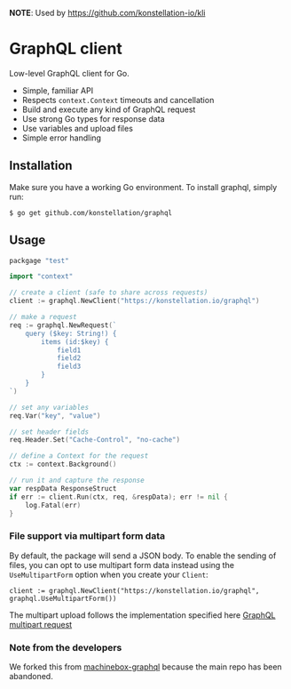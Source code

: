 **NOTE**: Used by https://github.com/konstellation-io/kli

# GraphQL client

Low-level GraphQL client for Go.

* Simple, familiar API
* Respects `context.Context` timeouts and cancellation
* Build and execute any kind of GraphQL request
* Use strong Go types for response data
* Use variables and upload files
* Simple error handling

## Installation
Make sure you have a working Go environment. To install graphql, simply run:

```
$ go get github.com/konstellation/graphql
```

## Usage

```go
packgage "test"

import "context"

// create a client (safe to share across requests)
client := graphql.NewClient("https://konstellation.io/graphql")

// make a request
req := graphql.NewRequest(`
    query ($key: String!) {
        items (id:$key) {
            field1
            field2
            field3
        }
    }
`)

// set any variables
req.Var("key", "value")

// set header fields
req.Header.Set("Cache-Control", "no-cache")

// define a Context for the request
ctx := context.Background()

// run it and capture the response
var respData ResponseStruct
if err := client.Run(ctx, req, &respData); err != nil {
    log.Fatal(err)
}
```

### File support via multipart form data

By default, the package will send a JSON body. To enable the sending of files, you can opt to
use multipart form data instead using the `UseMultipartForm` option when you create your `Client`:

```
client := graphql.NewClient("https://konstellation.io/graphql", graphql.UseMultipartForm())
```

The multipart upload follows the implementation specified here [GraphQL multipart request](https://github.com/jaydenseric/graphql-multipart-request-spec)

### Note from the developers 
We forked this from [machinebox-graphql](https://github.com/machinebox/graphql) because the main repo has been abandoned.
